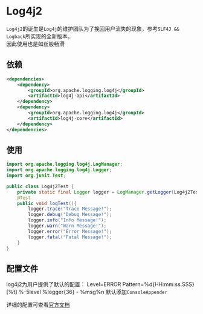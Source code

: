 # Log4j2
`Log4j2`的诞生是`Log4j`的维护团队为了挽回用户流失的现象，参考`SLF4J && Logback`所实现的全新版本。  
因此使用也是如丝般畅滑
## 依赖
```xml
<dependencies>
    <dependency>
        <groupId>org.apache.logging.log4j</groupId>
        <artifactId>log4j-api</artifactId>
    </dependency>
    <dependency>
        <groupId>org.apache.logging.log4j</groupId>
        <artifactId>log4j-core</artifactId>
    </dependency>
</dependencies>
```
## 使用
```java
import org.apache.logging.log4j.LogManager;
import org.apache.logging.log4j.Logger;
import org.junit.Test;

public class Log4j2Test {
    private static final Logger logger = LogManager.getLogger(Log4j2Test.class);
    @Test
    public void logTest(){
        logger.trace("Trace Message!");
        logger.debug("Debug Message!");
        logger.info("Info Message!");
        logger.warn("Warn Message!");
        logger.error("Error Message!");
        logger.fatal("Fatal Message!");
    }
}
```
## 配置文件
log4j2为用户提供了默认的配置：
Level=ERROR
Pattern=%d{HH:mm:ss.SSS} [%t] %-5level %logger{36} - %msg%n
默认添加`ConsoleAppender`

详细的配置可查看[官方文档](https://logging.apache.org/log4j/2.x/manual/configuration.html)
